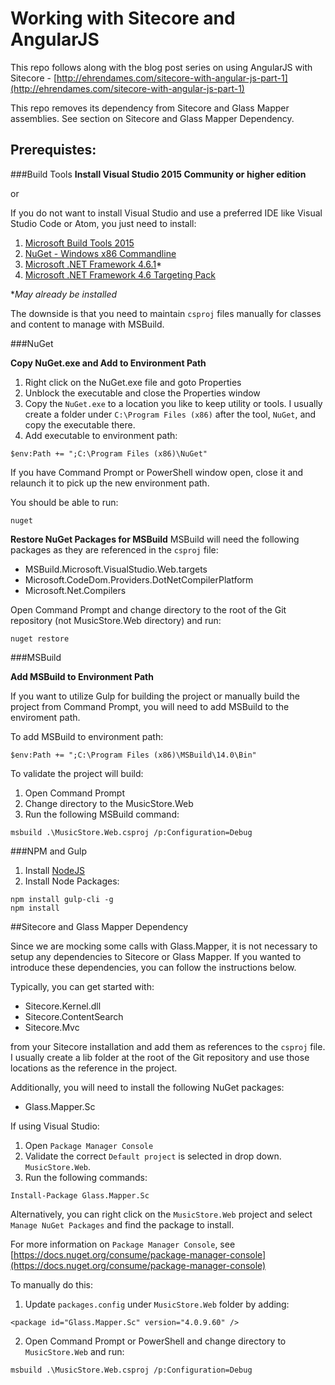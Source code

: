 # Working with Sitecore and AngularJS

This repo follows along with the blog post series on using AngularJS with Sitecore - [http://ehrendames.com/sitecore-with-angular-js-part-1](http://ehrendames.com/sitecore-with-angular-js-part-1)

This repo removes its dependency from Sitecore and Glass Mapper assemblies.  See section on Sitecore and Glass Mapper Dependency.

## Prerequistes:

###Build Tools
**Install Visual Studio 2015 Community or higher edition**

or 

If you do not want to install Visual Studio and use a preferred IDE like Visual Studio Code or Atom, you just need to install:

1. [Microsoft Build Tools 2015](https://www.microsoft.com/en-us/download/details.aspx?id=48159)
2. [NuGet - Windows x86 Commandline](https://dist.nuget.org/index.html)
3. [Microsoft .NET Framework 4.6.1](https://www.microsoft.com/en-us/download/details.aspx?id=49982)*
4. [Microsoft .NET Framework 4.6 Targeting Pack](https://www.microsoft.com/en-us/download/details.aspx?id=48136)

**May already be installed* 

The downside is that you need to maintain `csproj` files manually for classes and content to manage with MSBuild.

###NuGet

**Copy NuGet.exe and Add to Environment Path**
1. Right click on the NuGet.exe file and goto Properties
2. Unblock the executable and close the Properties window
3. Copy the `NuGet.exe` to a location you like to keep utility or tools.  I usually create a folder under `C:\Program Files (x86)` after the tool, `NuGet`, and copy the executable there.
4. Add executable to environment path:

```
$env:Path += ";C:\Program Files (x86)\NuGet"
```
If you have Command Prompt or PowerShell window open, close it and relaunch it to pick up the new environment path.

You should be able to run:
```
nuget
```

**Restore NuGet Packages for MSBuild**
MSBuild will need the following packages as they are referenced in the `csproj` file:
* MSBuild.Microsoft.VisualStudio.Web.targets
* Microsoft.CodeDom.Providers.DotNetCompilerPlatform
* Microsoft.Net.Compilers

Open Command Prompt and change directory to the root of the Git repository (not MusicStore.Web directory) and run:
```
nuget restore
```

###MSBuild

**Add MSBuild to Environment Path**

If you want to utilize Gulp for building the project or manually build the project from Command Prompt, you will need to add MSBuild to the enviroment path.

To add MSBuild to environment path:

```
$env:Path += ";C:\Program Files (x86)\MSBuild\14.0\Bin"
```

To validate the project will build:
1. Open Command Prompt
2. Change directory to the MusicStore.Web
3. Run the following MSBuild command:
```
msbuild .\MusicStore.Web.csproj /p:Configuration=Debug
```

###NPM and Gulp

1. Install [NodeJS](https://nodejs.org)
2. Install Node Packages:

```
npm install gulp-cli -g
npm install
```

##Sitecore and Glass Mapper Dependency

Since we are mocking some calls with Glass.Mapper, it is not necessary to setup any dependencies to Sitecore or Glass Mapper.  If you wanted to introduce these dependencies, you can follow the instructions below.

Typically, you can get started with:
* Sitecore.Kernel.dll
* Sitecore.ContentSearch
* Sitecore.Mvc

from your Sitecore installation and add them as references to the `csproj` file.  I usually create a lib folder at the root of the Git repository and use those locations as the reference in the project.

Additionally, you will need to install the following NuGet packages:

* Glass.Mapper.Sc

If using Visual Studio:
1. Open `Package Manager Console`
2. Validate the correct `Default project` is selected in drop down. `MusicStore.Web`.
3. Run the following commands:
```
Install-Package Glass.Mapper.Sc
```
Alternatively, you can right click on the `MusicStore.Web` project and select `Manage NuGet Packages` and find the package to install.

For more information on `Package Manager Console`, see [https://docs.nuget.org/consume/package-manager-console](https://docs.nuget.org/consume/package-manager-console)

To manually do this:
1. Update `packages.config` under `MusicStore.Web` folder by adding:
```
<package id="Glass.Mapper.Sc" version="4.0.9.60" />
```
2. Open Command Prompt or PowerShell and change directory to `MusicStore.Web` and run:
```
msbuild .\MusicStore.Web.csproj /p:Configuration=Debug
```